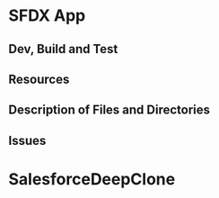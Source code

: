 # SFDX App

## Dev, Build and Test

## Resources

## Description of Files and Directories

## Issues
# SalesforceDeepClone
